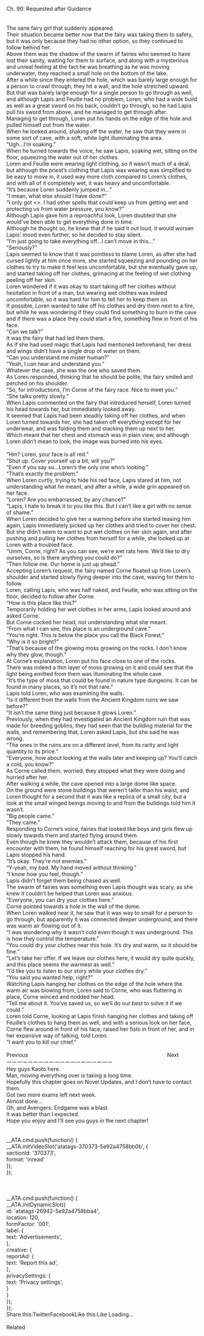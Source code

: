 <br/>
Ch. 90: Requested after Guidance<br/>
<br/>
 <br/>
The sane fairy girl that suddenly appeared.<br/>
Their situation became better now that the fairy was taking them to safety, but it was only because they had no other option, so they continued to follow behind her.<br/>
Above them was the shadow of the swarm of fairies who seemed to have lost their sanity, waiting for them to surface, and along with a mysterious and unreal feeling at the fact he was breathing as he was moving underwater, they reached a small hole on the bottom of the lake.<br/>
After a while since they entered the hole, which was barely large enough for a person to crawl through, they hit a wall, and the hole stretched upward.<br/>
But that was barely large enough for a single person to go through as well, and although Lapis and Feuille had no problem, Loren, who had a wide build as well as a great sword on his back, couldn’t go through, so he had Lapis pull his sword from above, and he managed to get through after.<br/>
Managing to get through, Loren put his hands on the edge of the hole and pulled himself out from the water.<br/>
When he looked around, shaking off the water, he saw that they were in some sort of cave, with a soft, white light illuminating the area.<br/>
“Ugh…I’m soaking.”<br/>
When he turned towards the voice, he saw Lapis, soaking wet, sitting on the floor, squeezing the water out of her clothes.<br/>
Loren and Feuille were wearing light clothing, so it wasn’t much of a deal, but although the priest’s clothing that Lapis was wearing was simplified to be easy to move in, it used way more cloth compared to Loren’s clothes, and with all of it completely wet, it was heavy and uncomfortable.<br/>
“It’s because Loren suddenly jumped in…”<br/>
“I mean, what else should I have done?”<br/>
“I only got <<Water Breathing off>>. I had other spells that could keep us from getting wet and protecting us from water pressure, you know?”<br/>
Although Lapis gave him a reproachful look, Loren doubted that she would’ve been able to get everything done in time.<br/>
Although he thought so, he knew that if he said it out loud, it would worsen Lapis’ mood even further, so he decided to stay silent.<br/>
“I’m just going to take everything off…I can’t move in this…”<br/>
“Seriously?”<br/>
Lapis seemed to know that it was pointless to blame Loren, as after she had cursed lightly at him once more, she started squeezing and pounding on her clothes to try to make it feel less uncomfortable, but she eventually gave up, and started taking off her clothes, grimacing at the feeling of wet clothing peeling off her skin.<br/>
Loren wondered if it was okay to start taking off her clothes without hesitation in front of a man, but wearing wet clothes was indeed uncomfortable, so it was hard for him to tell her to keep them on.<br/>
If possible, Loren wanted to take off his clothes and dry them next to a fire, but while he was wondering if they could find something to burn in the cave and if there was a place they could start a fire, something flew in front of his face.<br/>
“Can we talk?”<br/>
It was the fairy that had led them there.<br/>
As if she had used magic that Lapis had mentioned beforehand, her dress and wings didn’t have a single drop of water on them.<br/>
“Can you understand me mister human?”<br/>
“Yeah, I can hear and understand you.”<br/>
Whatever the case, she was the one who saved them.<br/>
As Loren responded, thinking that he should be polite, the fairy smiled and perched on his shoulder.<br/>
“So, for introductions, I’m Corne of the fairy race. Nice to meet you.”<br/>
“She talks pretty slowly.”<br/>
When Lapis commented on the fairy that introduced herself, Loren turned his head towards her, but immediately looked away.<br/>
It seemed that Lapis had been steadily taking off her clothes, and when Loren turned towards her, she had taken off everything except for her underwear, and was folding them and stacking them up next to her.<br/>
Which meant that her chest and stomach was in plain view, and although Loren didn’t mean to look, the image was burned into his eyes.<br/>
<br/>
“Hm? Loren, your face is all red.”<br/>
“Shut up. Cover yourself up a bit, will you?”<br/>
“Even if you say so…Loren’s the only one who’s looking.”<br/>
“That’s exactly the problem.”<br/>
When Loren curtly, trying to hide his red face, Lapis stared at him, not understanding what he meant, and after a while, a wide grin appeared on her face.<br/>
“Loren? Are you embarrassed, by any chance?”<br/>
“Lapis, I hate to break it to you like this. But I can’t like a girl with no sense of shame.”<br/>
When Loren decided to give her a warning before she started teasing him again, Lapis immediately picked up her clothes and tried to cover her chest.<br/>
But she didn’t seem to want to put wet clothes on her skin again, and after pushing and pulling her clothes from herself for a while, she looked up at Loren with a troubled face.<br/>
“Umm, Corne, right? As you can see, we’re wet rats here. We’d like to dry ourselves, so is there anything you could do?”<br/>
“Then follow me. Our home is just up ahead.”<br/>
Accepting Loren’s request, the fairy named Corne floated up from Loren’s shoulder and started slowly flying deeper into the cave, waving for them to follow.<br/>
Loren, calling Lapis, who was half naked, and Feuille, who was sitting on the floor, decided to follow after Corne.<br/>
“How is this place like this?”<br/>
Temporarily holding her wet clothes in her arms, Lapis looked around and asked Corne.<br/>
But Corne cocked her head, not understanding what she meant.<br/>
“From what I can see, this place is an underground cave.”<br/>
“You’re right. This is below the place you call the Black Forest.”<br/>
“Why is it so bright?”<br/>
“That’s because of the glowing moss growing on the rocks. I don’t know why they glow, though.”<br/>
At Corne’s explanation, Loren put his face close to one of the rocks.<br/>
There was indeed a thin layer of moss growing on it and could see that the light being emitted from them was illuminating the whole cave.<br/>
“It’s the type of moss that could be found in nature type dungeons. It can be found in many places, so it’s not that rare.”<br/>
Lapis told Loren, who was examining the walls.<br/>
“Is it different from the walls from the Ancient Kingdom ruins we saw before?”<br/>
“It isn’t the same thing just because it glows Loren.”<br/>
Previously, when they had investigated an Ancient Kingdom ruin that was made for breeding goblins, they had seen that the building material for the walls, and remembering that, Loren asked Lapis, but she said he was wrong.<br/>
“The ones in the ruins are on a different level, from its rarity and light quantity to its price.”<br/>
“Everyone, how about looking at the walls later and keeping up? You’ll catch a cold, you know?”<br/>
As Corne called them, worried, they stopped what they were doing and hurried after her.<br/>
After walking a while, the cave opened into a large dome like space.<br/>
On the ground were stone buildings that weren’t taller than his waist, and Loren thought for a second that it was like a replica of a small city, but a look at the small winged beings moving to and from the buildings told him it wasn’t.<br/>
“Big people came.”<br/>
“They came.”<br/>
Responding to Corne’s voice, fairies that looked like boys and girls flew up slowly towards them and started flying around them.<br/>
Even though he knew they wouldn’t attack them, because of his first encounter with them, he found himself reaching for his great sword, but Lapis stopped his hand.<br/>
“It’s okay. They’re not enemies.”<br/>
“Y-yeah, my bad. My hand moved without thinking.”<br/>
“I know how you feel, though.”<br/>
Lapis didn’t forget them being chased as well.<br/>
The swarm of fairies was something even Lapis thought was scary, as she knew it couldn’t be helped that Loren was anxious.<br/>
“Everyone, you can dry your clothes here.”<br/>
Corne pointed towards a hole in the wall of the dome.<br/>
When Loren walked near it, he saw that it was way to small for a person to go through, but apparently it was connected deeper underground, and there was warm air flowing out of it.<br/>
“I was wondering why it wasn’t cold even though it was underground. This is how they control the temperature.”<br/>
“You could dry your clothes near this hole. It’s dry and warm, so it should be fine.”<br/>
“Let’s take her offer. If we leave our clothes here, it would dry quite quickly, and this place seems the warmest as well.”<br/>
“I’d like you to listen to our story while your clothes dry.”<br/>
“You said you wanted help, right?”<br/>
Watching Lapis hanging her clothes on the edge of the hole where the warm air was blowing from, Loren said to Corne, who was fluttering in place, Corne winced and nodded her head.<br/>
“Tell me about it. You’ve saved us, so we’ll do our best to solve it if we could.”<br/>
Loren told Corne, looking at Lapis finish hanging her clothes and taking off Feuille’s clothes to hang them as well, and with a serious look on her face, Corne flew around in front of his face, raised her fists in front of her, and in her expansive way of talking, told Loren.<br/>
“I want you to kill our chief.”<br/>
 <br/>
Previous                                                                                             Next<br/>
ーーーーーーーーーーーーーーーーーーーー<br/>
Hey guys Kaoto here.<br/>
Man, moving everything over is taking a long time.<br/>
Hopefully this chapter goes on Novel Updates, and I don’t have to contact them.<br/>
Got two more exams left next week.<br/>
Almost done…<br/>
Oh, and Avengers: Endgame was a blast.<br/>
It was better than I expected.<br/>
Hope you enjoy and I’ll see you guys in the next chapter!<br/>
<br/>
<br/>
            __ATA.cmd.push(function() {<br/>
                __ATA.initVideoSlot('atatags-370373-5e92a4758bb0b', {<br/>
                    sectionId: '370373',<br/>
                    format: 'inread'<br/>
                });<br/>
            });<br/>
        <br/>
 <br/>
<br/>
				__ATA.cmd.push(function() {<br/>
					__ATA.initDynamicSlot({<br/>
						id: 'atatags-26942-5e92a4758bba4',<br/>
						location: 120,<br/>
						formFactor: '001',<br/>
						label: {<br/>
							text: 'Advertisements',<br/>
						},<br/>
						creative: {<br/>
							reportAd: {<br/>
								text: 'Report this ad',<br/>
							},<br/>
							privacySettings: {<br/>
								text: 'Privacy settings',<br/>
							}<br/>
						}<br/>
					});<br/>
				});<br/>
			Share this:TwitterFacebookLike this:Like Loading...<br/>
<br/>
Related<br/>
 